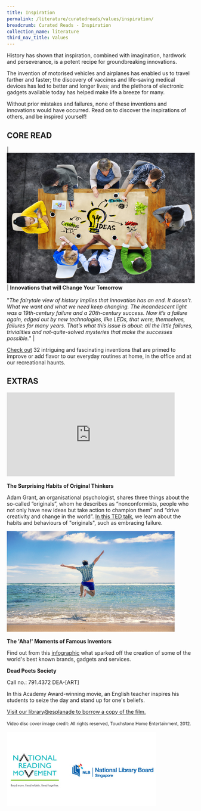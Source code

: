 ```yaml
---
title: Inspiration
permalink: /literature/curatedreads/values/inspiration/
breadcrumb: Curated Reads - Inspiration
collection_name: literature
third_nav_title: Values
---
```


History has shown that inspiration, combined with imagination, hardwork and perseverance, is a potent recipe for groundbreaking innovations.

The invention of motorised vehicles and airplanes has enabled us to travel farther and faster; the discovery of vaccines and life-saving medical devices has led to better and longer lives; and the plethora of electronic gadgets available today has helped make life a breeze for many.

Without prior mistakes and failures, none of these inventions and innovations would have occurred. Read on to discover the inspirations of others, and be inspired yourself!

## **CORE READ**

| [![Ideas image](/images/literature/curatedreads/values/iStock_40951996_MEDIUM_Resized-1.jpg)](https://archive.nytimes.com/www.nytimes.com/interactive/2012/06/03/magazine/innovations-issue.html?_r=2) | **Innovations that will Change Your Tomorrow** <br><br> "_The fairytale view of history implies that innovation has an end. It doesn’t. What we want and what we need keep changing. The incandescent light was a 19th-century failure and a 20th-century success. Now it’s a failure again, edged out by new technologies, like LEDs, that were, themselves, failures for many years. That’s what this issue is about: all the little failures, trivialities and not-quite-solved mysteries that make the successes possible._" |

[Check out](http://qr.nlb.sg/creads/inspiration1) 32 intriguing and fascinating inventions that are primed to improve or add flavor to our everyday routines at home, in the office and at our recreational haunts.

## EXTRAS

<iframe src="https://embed-ssl.ted.com/talks/adam_grant_the_surprising_habits_of_original_thinkers.html" width="450" height="225" frameborder="0" scrolling="no" allowfullscreen="allowfullscreen"></iframe>

**The Surprising Habits of Original Thinkers**

Adam Grant, an organisational psychologist, shares three things about the so-called “originals”, whom he describes as “nonconformists, people who not only have new ideas but take action to champion them” and “drive creativity and change in the world”. [In this TED talk](http://qr.nlb.sg/creads/inspiration5), we learn about the habits and behaviours of "originals", such as embracing failure.

![aha movement image](/images/literature/curatedreads/values/iStock_56457704_MEDIUM_Resized.jpg)

**The 'Aha!' Moments of Famous Inventors**

Find out from this [infographic](http://qr.nlb.sg/creads/inspiration3) what sparked off the creation of some of the world's best known brands, gadgets and services.

**Dead Poets Society**

Call no.: 791.4372 DEA-\[ART\]

In this Academy Award-winning movie, an English teacher inspires his students to seize the day and stand up for one's beliefs.

[Visit our library@esplanade to borrow a copy of the film.](http://qr.nlb.sg/creads/inspiration4)

<small>Video disc cover image credit: All rights reserved, Touchstone Home Entertainment, 2012.</small>

![Logos image](/images/literature/curatedreads/logos-updated.jpeg)

